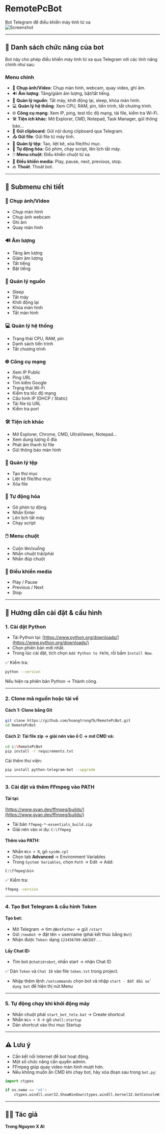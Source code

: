 # RemotePcBot

Bot Telegram để điều khiển máy tính từ xa  
![Screenshot](https://github.com/user-attachments/assets/5ef470b1-6fc5-4e98-a6a7-ae2f5299f7b6)

---

## 🧰 Danh sách chức năng của bot

Bot này cho phép điều khiển máy tính từ xa qua Telegram với các tính năng chính như sau:

### Menu chính

- 📸 **Chụp ảnh/Video**: Chụp màn hình, webcam, quay video, ghi âm.
- 🔊 **Âm lượng**: Tăng/giảm âm lượng, bật/tắt tiếng.
- 🔋 **Quản lý nguồn**: Tắt máy, khởi động lại, sleep, khóa màn hình.
- 💻 **Quản lý hệ thống**: Xem CPU, RAM, pin, tiến trình, tắt chương trình.
- 🌐 **Công cụ mạng**: Xem IP, ping, test tốc độ mạng, tải file, kiểm tra Wi-Fi.
- 🛠️ **Tiện ích khác**: Mở Explorer, CMD, Notepad, Task Manager, gửi thông báo...
- 📎 **Gửi clipboard**: Gửi nội dung clipboard qua Telegram.
- 📤 **Gửi file**: Gửi file từ máy tính.
- 📂 **Quản lý tệp**: Tạo, liệt kê, xóa file/thư mục.
- 🤖 **Tự động hóa**: Gõ phím, chạy script, lên lịch tắt máy.
- 🖱️ **Menu chuột**: Điều khiển chuột từ xa.
- 🎵 **Điều khiển media**: Play, pause, next, previous, stop.
- 🔙 **Thoát**: Thoát bot.

---

## 📑 Submenu chi tiết

### 📸 Chụp ảnh/Video

- Chụp màn hình  
- Chụp ảnh webcam  
- Ghi âm  
- Quay màn hình  

### 🔊 Âm lượng

- Tăng âm lượng  
- Giảm âm lượng  
- Tắt tiếng  
- Bật tiếng  

### 🔋 Quản lý nguồn

- Sleep  
- Tắt máy  
- Khởi động lại  
- Khóa màn hình  
- Tắt màn hình  

### 💻 Quản lý hệ thống

- Trạng thái CPU, RAM, pin  
- Danh sách tiến trình  
- Tắt chương trình  

### 🌐 Công cụ mạng

- Xem IP Public  
- Ping URL  
- Tìm kiếm Google  
- Trạng thái Wi-Fi  
- Kiểm tra tốc độ mạng  
- Cấu hình IP (DHCP / Static)  
- Tải file từ URL  
- Kiểm tra port  

### 🛠️ Tiện ích khác

- Mở Explorer, Chrome, CMD, UltraViewer, Notepad...  
- Xem dung lượng ổ đĩa  
- Phát âm thanh từ file  
- Gửi thông báo màn hình  

### 📂 Quản lý tệp

- Tạo thư mục  
- Liệt kê file/thư mục  
- Xóa file  

### 🤖 Tự động hóa

- Gõ phím tự động  
- Nhấn Enter  
- Lên lịch tắt máy  
- Chạy script  

### 🖱️ Menu chuột

- Cuộn lên/xuống  
- Nhấn chuột trái/phải  
- Nhấn đúp chuột  

### 🎵 Điều khiển media

- Play / Pause  
- Previous / Next  
- Stop  

---

## 🧪 Hướng dẫn cài đặt & cấu hình

### 1. Cài đặt Python

- Tải Python tại: [https://www.python.org/downloads/](https://www.python.org/downloads/)
- Chọn phiên bản mới nhất.
- Trong lúc cài đặt, tích chọn `Add Python to PATH`, rồi bấm `Install Now`.

✅ Kiểm tra:
```bash
python --version
```
Nếu hiện ra phiên bản Python → Thành công.

---

### 2. Clone mã nguồn hoặc tải về

#### Cách 1: Clone bằng Git
```bash
git clone https://github.com/hoangtrongfb/RemotePcBot.git
cd RemotePcBot
```

#### Cách 2: Tải file zip → giải nén vào ổ C → mở CMD và:
```bash
cd c:\RemotePcBot
pip install -r requirements.txt
```

Cài thêm thư viện:
```bash
pip install python-telegram-bot --upgrade
```

---

### 3. Cài đặt và thêm FFmpeg vào PATH

#### Tải tại:
[https://www.gyan.dev/ffmpeg/builds/](https://www.gyan.dev/ffmpeg/builds/)

- Tải bản `ffmpeg-*-essentials_build.zip`
- Giải nén vào ví dụ: `C:\ffmpeg`

#### Thêm vào PATH:

- Nhấn `Win + R`, gõ `sysdm.cpl`
- Chọn tab **Advanced** → Environment Variables
- Trong `System Variables`, chọn `Path` → Edit → Add:
```
C:\ffmpeg\bin
```

✅ Kiểm tra:
```bash
ffmpeg -version
```

---

### 4. Tạo Bot Telegram & cấu hình Token

#### Tạo bot:

- Mở Telegram → tìm `@BotFather` → gửi `/start`
- Gửi `/newbot` → đặt tên + username (phải kết thúc bằng `Bot`)
- Nhận được `Token`: dạng `123456789:ABCDEF...`

#### Lấy Chat ID:

- Tìm bot `@chatidrobot`, nhấn start → nhận Chat ID

✅ Dán `Token` và `Chat ID` vào file `token.txt` trong project.

- Nhập thêm lệnh `/setcommands` chọn bot và nhập `start - Bắt đầu sử dụng bot` để hiện thị nút Menu

---

### 5. Tự động chạy khi khởi động máy

- Nhấn chuột phải `start_bot_tele.bat` → Create shortcut
- Nhấn `Win + R` → gõ `shell:startup`
- Dán shortcut vào thư mục Startup

---

## ⚠️ Lưu ý

- Cần kết nối Internet để bot hoạt động.
- Một số chức năng cần quyền admin.
- FFmpeg giúp quay video màn hình mượt hơn.
- Nếu không muốn ẩn CMD khi chạy bot, hãy xóa đoạn sau trong `bot.py`:

```python
import ctypes

if os.name == 'nt':
    ctypes.windll.user32.ShowWindow(ctypes.windll.kernel32.GetConsoleWindow(), 0)
```

---

## 👨‍💻 Tác giả

**Trong Nguyen X AI**
